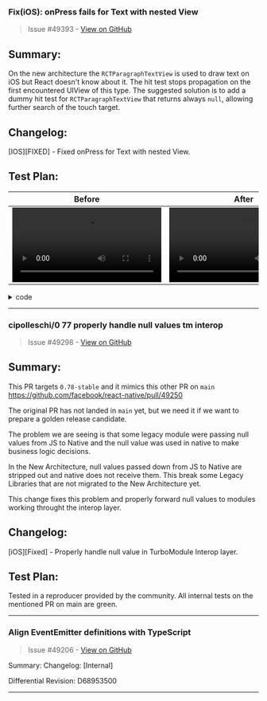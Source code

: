 ### Fix(iOS): onPress fails for Text with nested View

> Issue #49393 - [View on GitHub](https://github.com/facebook/react-native/pull/49393)

<!-- Thanks for submitting a pull request! We appreciate you spending the time to work on these changes. Please provide enough information so that others can review your pull request. The three fields below are mandatory. -->

## Summary:

<!-- Explain the **motivation** for making this change. What existing problem does the pull request solve? -->

On the new architecture the `RCTParagraphTextView` is used to draw text on iOS but React doesn't know about it. The hit test stops propagation on the first encountered  UIView of this type. The suggested solution is to add a dummy hit test for `RCTParagraphTextView` that returns always `null`, allowing further search of the touch target.


## Changelog:

<!-- Help reviewers and the release process by writing your own changelog entry.

Pick one each for the category and type tags:

[ANDROID|GENERAL|IOS|INTERNAL] [BREAKING|ADDED|CHANGED|DEPRECATED|REMOVED|FIXED|SECURITY] - Message

For more details, see:
https://reactnative.dev/contributing/changelogs-in-pull-requests
-->

[IOS][FIXED] - Fixed onPress for Text with nested View.

## Test Plan:

| Before       | After        |
|--------------|--------------|
|<video src="https://github.com/user-attachments/assets/745f555a-d4b6-4285-91a7-0e9ea9f43d84"> | <video src="https://github.com/user-attachments/assets/9896848f-13ca-4b57-bcc9-bead478ab078">  |

<!-- Demonstrate the code is solid. Example: The exact commands you ran and their output, screenshots / videos if the pull request changes the user interface. -->

<details>
 <summary>code</summary>

```ts
import {SafeAreaView, StyleSheet, Text, View, findNodeHandle} from 'react-native';

function App() {
  return (
    <SafeAreaView style={styles.container}>
      <Text
        ref={e => console.log(`Outer Text: ${findNodeHandle(e)}`)}
      >
        With Nested View
        <View ref={e => console.log(`View: ${findNodeHandle(e)}`)}>
          <Text
            ref={e => console.log(`Inner Text: ${findNodeHandle(e)}`)}
            onPress={() => {
              console.log('1. text pressed');
            }}
            style={styles.pressableText}
          >
            Pressable Text
          </Text>
        </View>
      </Text>
      <Text>
        Without Nested View
        <Text
          onPress={() => {
            console.log('2. text pressed');
          }}
          style={styles.pressableText}
        >
          Pressable Text
        </Text>
      </Text>
    </SafeAreaView>
  );
}

const styles = StyleSheet.create({
  container: {
    flex: 1,
    justifyContent: 'center',
    alignItems: 'center',
    gap: 10,
  },
  pressableText: {
    fontSize: 18,
    color: 'blue',
    backgroundColor: 'transparent',
  },
  nestedView: {
    backgroundColor: 'red',
    height: 100,
  },
  pressable: {
    backgroundColor: 'blue',
    height: 100,
    width: 100,
  },
});

export default App;

```

</details>


---

### cipolleschi/0 77 properly handle null values tm interop

> Issue #49298 - [View on GitHub](https://github.com/facebook/react-native/pull/49298)

## Summary:
This PR targets `0.78-stable` and it mimics this other PR on `main` https://github.com/facebook/react-native/pull/49250

The original PR has not landed in `main` yet, but we need it if we want to prepare a golden release candidate.

The problem we are seeing is that some legacy module were passing null values from JS to Native and the null value was used in native to make business logic decisions.

In the New Architecture, null values passed down from JS to Native are stripped out and native does not receive them.
This break some Legacy Libraries that are not migrated to the New Architecture yet.

This change fixes this problem and properly forward null values to modules working throught the interop layer.

## Changelog:
[iOS][Fixed] - Properly handle null value in TurboModule Interop layer.

## Test Plan:
Tested in a reproducer provided by the community.
All internal tests on the mentioned PR on main are green.

---

### Align EventEmitter definitions with TypeScript

> Issue #49206 - [View on GitHub](https://github.com/facebook/react-native/pull/49206)

Summary: Changelog: [Internal]

Differential Revision: D68953500




---

